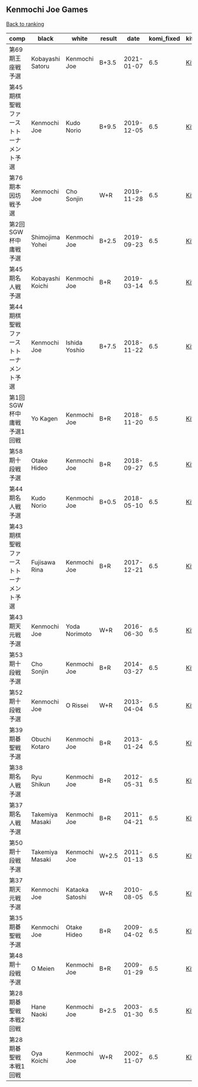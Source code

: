 ## Kenmochi Joe Games

[Back to ranking](index.md)




| **comp** | **black** | **white** | **result** | **date** | **komi_fixed** | **kifu** | 
| --- | --- | --- | --- | --- | --- | --- |
| 第69期王座戦予選 | Kobayashi Satoru | Kenmochi Joe | B+3.5 | 2021-01-07 | 6.5 | [Kifu](https://kifudepot.net/kifucontents.php?id=E78dq2RKSSwp2KdB5%2BuN2g%3D%3D) | 
| 第45期棋聖戦ファーストトーナメント予選 | Kenmochi Joe | Kudo Norio | B+9.5 | 2019-12-05 | 6.5 | [Kifu](https://kifudepot.net/kifucontents.php?id=6r76%2BPNDJ92tTCfe1hiBvw%3D%3D) | 
| 第76期本因坊戦予選 | Kenmochi Joe | Cho Sonjin | W+R | 2019-11-28 | 6.5 | [Kifu](https://kifudepot.net/kifucontents.php?id=G1fX4NLZ9ombLUTRHQTUhQ%3D%3D) | 
| 第2回SGW杯中庸戦予選 | Shimojima Yohei | Kenmochi Joe | B+2.5 | 2019-09-23 | 6.5 | [Kifu](https://kifudepot.net/kifucontents.php?id=S5Iv33ybenwkg5uGTEB1Ow%3D%3D) | 
| 第45期名人戦予選 | Kobayashi Koichi | Kenmochi Joe | B+R | 2019-03-14 | 6.5 | [Kifu](https://kifudepot.net/kifucontents.php?id=r0FqUHkRCJH616jLHvvXaQ%3D%3D) | 
| 第44期棋聖戦ファーストトーナメント予選 | Kenmochi Joe | Ishida Yoshio | B+7.5 | 2018-11-22 | 6.5 | [Kifu](https://kifudepot.net/kifucontents.php?id=mPklWQ8Dcn5Mmau3yTzKBA%3D%3D) | 
| 第1回SGW杯中庸戦予選1回戦 | Yo Kagen | Kenmochi Joe | B+R | 2018-11-20 | 6.5 | [Kifu](https://kifudepot.net/kifucontents.php?id=E1FCgpiTzLWzPzGO16fqTA%3D%3D) | 
| 第58期十段戦予選 | Otake Hideo | Kenmochi Joe | B+R | 2018-09-27 | 6.5 | [Kifu](https://kifudepot.net/kifucontents.php?id=MQ8xnbItCiieDnMdEfT2rw%3D%3D) | 
| 第44期名人戦予選 | Kudo Norio | Kenmochi Joe | B+0.5 | 2018-05-10 | 6.5 | [Kifu](https://kifudepot.net/kifucontents.php?id=qdOm4tCiDiBdBJO43EEB8Q%3D%3D) | 
| 第43期棋聖戦ファーストトーナメント予選 | Fujisawa Rina | Kenmochi Joe | B+R | 2017-12-21 | 6.5 | [Kifu](https://kifudepot.net/kifucontents.php?id=ULtYY5O7Wzb0QB%2FH2eA0OA%3D%3D) | 
| 第43期天元戦予選 | Kenmochi Joe | Yoda Norimoto | W+R | 2016-06-30 | 6.5 | [Kifu](https://kifudepot.net/kifucontents.php?id=hIrHZm5BRxrvFhEuD%2FDZVg%3D%3D) | 
| 第53期十段戦予選 | Cho Sonjin | Kenmochi Joe | B+R | 2014-03-27 | 6.5 | [Kifu](https://kifudepot.net/kifucontents.php?id=HQGfamqJozBp9jtMJmw7tQ%3D%3D) | 
| 第52期十段戦予選 | Kenmochi Joe | O Rissei | W+R | 2013-04-04 | 6.5 | [Kifu](https://kifudepot.net/kifucontents.php?id=HIuF5LQrvQvOf%2B7t2vYF4g%3D%3D) | 
| 第39期碁聖戦予選 | Obuchi Kotaro | Kenmochi Joe | B+R | 2013-01-24 | 6.5 | [Kifu](https://kifudepot.net/kifucontents.php?id=FEGsl3DCD1dKldnz6Qsyjw%3D%3D) | 
| 第38期名人戦予選 | Ryu Shikun | Kenmochi Joe | B+R | 2012-05-31 | 6.5 | [Kifu](https://kifudepot.net/kifucontents.php?id=HRKVmNrD6n1Z0KzqMYJQKw%3D%3D) | 
| 第37期名人戦予選 | Takemiya Masaki | Kenmochi Joe | B+R | 2011-04-21 | 6.5 | [Kifu](https://kifudepot.net/kifucontents.php?id=lm2qP%2Bk56d09ip6To72yMQ%3D%3D) | 
| 第50期十段戦予選 | Takemiya Masaki | Kenmochi Joe | W+2.5 | 2011-01-13 | 6.5 | [Kifu](https://kifudepot.net/kifucontents.php?id=mdLlNN2xkt10vWoTVJN%2BQg%3D%3D) | 
| 第37期天元戦予選 | Kenmochi Joe | Kataoka Satoshi | W+R | 2010-08-05 | 6.5 | [Kifu](https://kifudepot.net/kifucontents.php?id=yXTvEoXiIjsUhDQFd%2Fm4pw%3D%3D) | 
| 第35期碁聖戦予選 | Kenmochi Joe | Otake Hideo | B+R | 2009-04-02 | 6.5 | [Kifu](https://kifudepot.net/kifucontents.php?id=ehseMxhnLANqVmSYam6VXw%3D%3D) | 
| 第48期十段戦予選 | O Meien | Kenmochi Joe | B+R | 2009-01-29 | 6.5 | [Kifu](https://kifudepot.net/kifucontents.php?id=hY%2BSkSM5Xtd5%2Bjl9ywC5BQ%3D%3D) | 
| 第28期碁聖戦本戦2回戦 | Hane Naoki | Kenmochi Joe | B+2.5 | 2003-01-30 | 6.5 | [Kifu](https://kifudepot.net/kifucontents.php?id=eAEqMtkzSJoRnQk41HpwmQ%3D%3D) | 
| 第28期碁聖戦本戦1回戦 | Oya Koichi | Kenmochi Joe | W+R | 2002-11-07 | 6.5 | [Kifu](https://kifudepot.net/kifucontents.php?id=0G0cfYD8vST9WOkhtsoCWw%3D%3D) |




